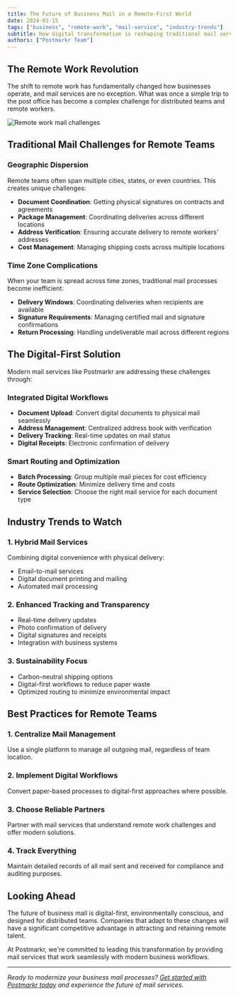 ```yaml
---
title: The Future of Business Mail in a Remote-First World
date: 2024-01-15
tags: ["business", "remote-work", "mail-service", "industry-trends"]
subtitle: How digital transformation is reshaping traditional mail services
authors: ["Postmarkr Team"]
---
```


## The Remote Work Revolution

The shift to remote work has fundamentally changed how businesses operate, and mail services are no exception. What was once a simple trip to the post office has become a complex challenge for distributed teams and remote workers.

![Remote work mail challenges](/public-banner.webp)

## Traditional Mail Challenges for Remote Teams

### Geographic Dispersion
Remote teams often span multiple cities, states, or even countries. This creates unique challenges:

- **Document Coordination**: Getting physical signatures on contracts and agreements
- **Package Management**: Coordinating deliveries across different locations
- **Address Verification**: Ensuring accurate delivery to remote workers' addresses
- **Cost Management**: Managing shipping costs across multiple locations

### Time Zone Complications
When your team is spread across time zones, traditional mail processes become inefficient:

- **Delivery Windows**: Coordinating deliveries when recipients are available
- **Signature Requirements**: Managing certified mail and signature confirmations
- **Return Processing**: Handling undeliverable mail across different regions

## The Digital-First Solution

Modern mail services like Postmarkr are addressing these challenges through:

### Integrated Digital Workflows
- **Document Upload**: Convert digital documents to physical mail seamlessly
- **Address Management**: Centralized address book with verification
- **Delivery Tracking**: Real-time updates on mail status
- **Digital Receipts**: Electronic confirmation of delivery

### Smart Routing and Optimization
- **Batch Processing**: Group multiple mail pieces for cost efficiency
- **Route Optimization**: Minimize delivery time and costs
- **Service Selection**: Choose the right mail service for each document type

## Industry Trends to Watch

### 1. Hybrid Mail Services
Combining digital convenience with physical delivery:
- Email-to-mail services
- Digital document printing and mailing
- Automated mail processing

### 2. Enhanced Tracking and Transparency
- Real-time delivery updates
- Photo confirmation of delivery
- Digital signatures and receipts
- Integration with business systems

### 3. Sustainability Focus
- Carbon-neutral shipping options
- Digital-first workflows to reduce paper waste
- Optimized routing to minimize environmental impact

## Best Practices for Remote Teams

### 1. Centralize Mail Management
Use a single platform to manage all outgoing mail, regardless of team location.

### 2. Implement Digital Workflows
Convert paper-based processes to digital-first approaches where possible.

### 3. Choose Reliable Partners
Partner with mail services that understand remote work challenges and offer modern solutions.

### 4. Track Everything
Maintain detailed records of all mail sent and received for compliance and auditing purposes.

## Looking Ahead

The future of business mail is digital-first, environmentally conscious, and designed for distributed teams. Companies that adapt to these changes will have a significant competitive advantage in attracting and retaining remote talent.

At Postmarkr, we're committed to leading this transformation by providing mail services that work seamlessly with modern business workflows.

---

*Ready to modernize your business mail processes? [Get started with Postmarkr today](https://postmarkr.com) and experience the future of mail services.*
